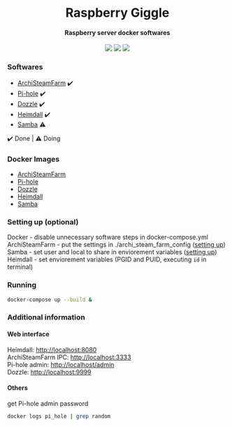 <h1 align="center">
    Raspberry Giggle
</h1>
<h4 align="center">
    Raspberry server docker softwares
</h3>
<p align="center">
    <img src="https://img.shields.io/github/last-commit/wesleyadriann/raspberry_giggle" />
    <img src="https://img.shields.io/github/license/wesleyadriann/raspberry_giggle" />
    <img src="https://img.shields.io/github/repo-size/wesleyadriann/raspberry_giggle" />
</p>


### Softwares

- [ArchiSteamFarm](https://github.com/JustArchiNET/ArchiSteamFarm) ✔️
- [Pi-hole](https://pi-hole.net) ✔️
- [Dozzle](https://dozzle.dev) ✔️
- [Heimdall](https://heimdall.site) ✔️
- [Samba](https://www.samba.org) ⚠️

✔️ Done | ⚠️ Doing

### Docker Images

- [ArchiSteamFarm](https://hub.docker.com/r/justarchi/archisteamfarm)
- [Pi-hole](https://hub.docker.com/r/pihole/pihole)
- [Dozzle](https://hub.docker.com/r/amir20/dozzle/)
- [Heimdall](https://hub.docker.com/r/linuxserver/heimdall)
- [Samba](https://hub.docker.com/r/servercontainers/samba)


### Setting up (optional)

Docker - disable unnecessary software steps in docker-compose.yml  
ArchiSteamFarm - put the settings in ./archi_steam_farm_config ([setting up](https://github.com/JustArchiNET/ArchiSteamFarm/wiki/Setting-up))  
Samba - set user and local to share in enviorement variables ([setting up](https://github.com/ServerContainers/samba#environment-variables-and-defaults))  
Heimdall - set enviorement variables (PGID and PUID, executing ```id``` in terminal)  

### Running
```sh
docker-compose up --build &
```

### Additional information

#### Web interface

Heimdall: [http://localhost:8080](http://localhost:8080)  
ArchiSteamFarm IPC: [http://localhost:3333](http://localhost:3333)  
Pi-hole admin: [http://localhost/admin](http://localhost/admin)  
Dozzle: [http://localhost:9999](http://localhost:9999)  

#### Others

get Pi-hole admin password
```sh
docker logs pi_hole | grep random
```

